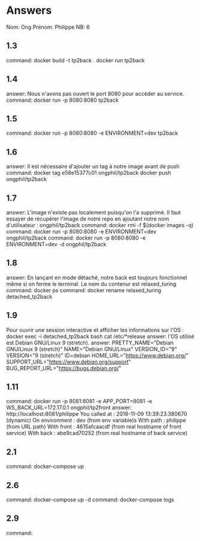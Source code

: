 ﻿# Answers

Nom: Ong
Prénom: Philippe
NB: 6

## 1.3
command: 
docker build -t tp2back .
docker run tp2back

## 1.4
answer: Nous n'avons pas ouvert le port 8080 pour accéder au service.
command: docker run -p 8080:8080 tp2back

## 1.5
command: docker run -p 8080:8080 -e ENVIRONMENT=dev tp2back

## 1.6
answer: Il est nécessaire d'ajouter un tag à notre image avant de push
command: 
docker tag e58e15377c01 ongphil/tp2back
docker push ongphil/tp2back

## 1.7
answer: L'image n'existe pas localement puisqu'on l'a supprimé. Il faut essayer de récupérer l'image de notre repo en ajoutant notre nom d'utilisateur : ongphil/tp2back
command: docker rmi -f $(docker images -q) 
command: docker run -p 8080:8080 -e ENVIRONMENT=dev ongphil/tp2back
command: docker run -p 8080:8080 -e ENVIRONMENT=dev -d ongphil/tp2back

## 1.8
answer: En lançant en mode détaché, notre back est toujours fonctionnel même si on ferme le terminal.
Le nom du contenur est relaxed_turing
command: docker ps
command: docker rename relaxed_turing detached_tp2back

## 1.9
Pour ouvrir une session interactive et afficher les informations sur l'OS :
docker exec -i detached_tp2back bash
cat /etc/*release
answer: l'OS utilisé est Debian GNU/Linux 9 (stretch).
answer: 
PRETTY_NAME="Debian GNU/Linux 9 (stretch)"
NAME="Debian GNU/Linux"
VERSION_ID="9"
VERSION="9 (stretch)"
ID=debian
HOME_URL="https://www.debian.org/"
SUPPORT_URL="https://www.debian.org/support"
BUG_REPORT_URL="https://bugs.debian.org/"


## 1.11
command: docker run -p 8081:8081 -e APP_PORT=8081 -e WS_BACK_URL=172.17.0.1 ongphil/tp2front
answer:
http://localhost:8081/philippe
You called at : 2018-11-09 13:39:23.380670 (dynamic)
        On environment : dev (from env variable)s
        With path : philippe   (from URL path)
        With front : 4615afcaacdf (from real hostname of front service)
        With back  : abe9cad70252 (from real hostname of back service)

## 2.1
command: docker-compose up

## 2.6
command: docker-compose up -d
command: docker-compose logs

## 2.9
command: 

